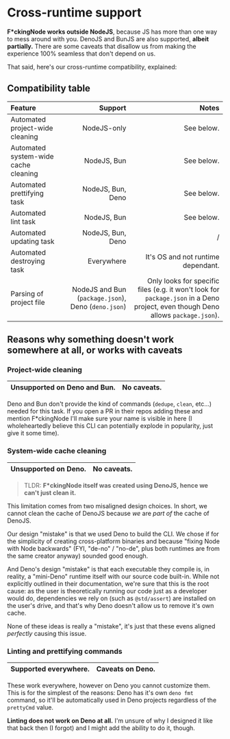 # Cross-runtime support

**F\*ckingNode works outside NodeJS**, because JS has more than one way to mess around with you. DenoJS and BunJS are also supported, **albeit partially.** There are some caveats that disallow us from making the experience 100% seamless that don't depend on us.

That said, here's our cross-runtime compatibility, explained:

## Compatibility table

| Feature | Support | Notes |
| :--- | ---: | ---: |
| Automated project-wide cleaning | NodeJS-only | See below. |
| Automated system-wide cache cleaning | NodeJS, Bun | See below. |
| Automated prettifying task | NodeJS, Bun, Deno | See below. |
| Automated lint task | NodeJS, Bun | See below. |
| Automated updating task | NodeJS, Bun, Deno | / |
| Automated destroying task | Everywhere | It's OS and not runtime dependant. |
| Parsing of project file | NodeJS and Bun (`package.json`), Deno (`deno.json`) | Only looks for specific files (e.g. it won't look for `package.json` in a Deno project, even though Deno allows `package.json`). |

## Reasons why something doesn't work somewhere at all, or works with caveats

### Project-wide cleaning

| Unsupported on **Deno and Bun.** | No caveats. |
| - | - |

Deno and Bun don't provide the kind of commands (`dedupe`, `clean`, etc...) needed for this task. If you open a PR in their repos adding these and mention F\*ckingNode I'll make sure your name is visible in here (I wholeheartedly believe this CLI can potentially explode in popularity, just give it some time).

### System-wide cache cleaning

| Unsupported on **Deno.** | No caveats. |
| - | - |

> TLDR: **F\*ckingNode itself was created using DenoJS, hence we can't just clean it.**

This limitation comes from two misaligned design choices. In short, we cannot clean the cache of DenoJS because _we_ are _part of_ the cache of DenoJS.

Our design "mistake" is that we used Deno to build the CLI. We chose if for the simplicity of creating cross-platform binaries and because "fixing Node with Node backwards" (FYI, "de-no" / "no-de", plus both runtimes are from the same creator anyway) sounded good enough.

And Deno's design "mistake" is that each executable they compile is, in reality, a "mini-Deno" runtime itself with our source code built-in. While not explicitly outlined in their documentation, we're sure that this is the root cause: as the user is theoretically running our code just as a developer would do, dependencies we rely on (such as `@std/assert`) are installed on the user's drive, and that's why Deno doesn't allow us to remove it's own cache.

None of these ideas is really a "mistake", it's just that these evens aligned _perfectly_ causing this issue.

### Linting and prettifying commands

| Supported everywhere. | Caveats on **Deno.** |
| - | - |

These work everywhere, however on Deno you cannot customize them. This is for the simplest of the reasons: Deno has it's own `deno fmt` command, so it'll be automatically used in Deno projects regardless of the `prettyCmd` value.

**Linting does not work on Deno at all.** I'm unsure of why I designed it like that back then (I forgot) and I might add the ability to do it, though.

